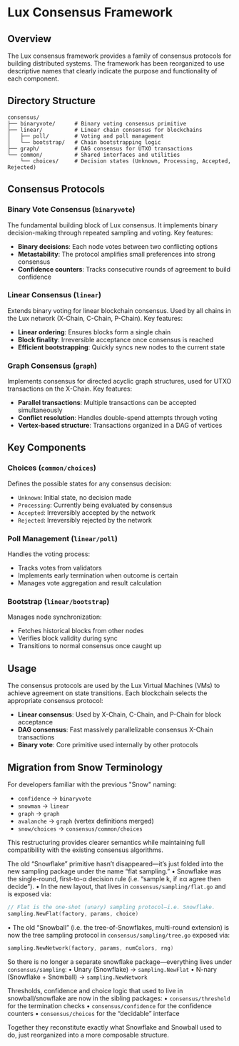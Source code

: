 # Lux Consensus Framework

## Overview

The Lux consensus framework provides a family of consensus protocols for building distributed systems. The framework has been reorganized to use descriptive names that clearly indicate the purpose and functionality of each component.

## Directory Structure

```
consensus/
├── binaryvote/      # Binary voting consensus primitive
├── linear/          # Linear chain consensus for blockchains
│   ├── poll/        # Voting and poll management
│   └── bootstrap/   # Chain bootstrapping logic
├── graph/           # DAG consensus for UTXO transactions
└── common/          # Shared interfaces and utilities
    └── choices/     # Decision states (Unknown, Processing, Accepted, Rejected)
```

## Consensus Protocols

### Binary Vote Consensus (`binaryvote`)
The fundamental building block of Lux consensus. It implements binary decision-making through repeated sampling and voting. Key features:
- **Binary decisions**: Each node votes between two conflicting options
- **Metastability**: The protocol amplifies small preferences into strong consensus
- **Confidence counters**: Tracks consecutive rounds of agreement to build confidence

### Linear Consensus (`linear`)
Extends binary voting for linear blockchain consensus. Used by all chains in the Lux network (X-Chain, C-Chain, P-Chain). Key features:
- **Linear ordering**: Ensures blocks form a single chain
- **Block finality**: Irreversible acceptance once consensus is reached
- **Efficient bootstrapping**: Quickly syncs new nodes to the current state

### Graph Consensus (`graph`)
Implements consensus for directed acyclic graph structures, used for UTXO transactions on the X-Chain. Key features:
- **Parallel transactions**: Multiple transactions can be accepted simultaneously
- **Conflict resolution**: Handles double-spend attempts through voting
- **Vertex-based structure**: Transactions organized in a DAG of vertices

## Key Components

### Choices (`common/choices`)
Defines the possible states for any consensus decision:
- `Unknown`: Initial state, no decision made
- `Processing`: Currently being evaluated by consensus
- `Accepted`: Irreversibly accepted by the network
- `Rejected`: Irreversibly rejected by the network

### Poll Management (`linear/poll`)
Handles the voting process:
- Tracks votes from validators
- Implements early termination when outcome is certain
- Manages vote aggregation and result calculation

### Bootstrap (`linear/bootstrap`)
Manages node synchronization:
- Fetches historical blocks from other nodes
- Verifies block validity during sync
- Transitions to normal consensus once caught up

## Usage

The consensus protocols are used by the Lux Virtual Machines (VMs) to achieve agreement on state transitions. Each blockchain selects the appropriate consensus protocol:

- **Linear consensus**: Used by X-Chain, C-Chain, and P-Chain for block acceptance
- **DAG consensus**: Fast massively parallelizable consensus X-Chain transactions
- **Binary vote**: Core primitive used internally by other protocols

## Migration from Snow Terminology

For developers familiar with the previous "Snow" naming:
- `confidence` → `binaryvote`
- `snowman` → `linear`
- `graph` → `graph`
- `avalanche` → `graph` (vertex definitions merged)
- `snow/choices` → `consensus/common/choices`

 This restructuring provides clearer semantics while maintaining full compatibility with the existing consensus algorithms.

The old “Snowflake” primitive hasn’t disappeared—it’s just folded into the new sampling package under the name “flat sampling.”
• Snowflake was the single-round, first-to-α decision rule (i.e. “sample k, if ≥α agree then decide”).
• In the new layout, that lives in `consensus/sampling/flat.go` and is exposed via:

```go
// Flat is the one-shot (unary) sampling protocol—i.e. Snowflake.
sampling.NewFlat(factory, params, choice)
```

• The old “Snowball” (i.e. the tree-of-Snowflakes, multi-round extension) is now the tree sampling protocol in `consensus/sampling/tree.go` exposed via:

```go
sampling.NewNetwork(factory, params, numColors, rng)
```

So there is no longer a separate snowflake package—everything lives under `consensus/sampling`:
• Unary (Snowflake) → `sampling.NewFlat`
• N-nary (Snowflake + Snowball) → `sampling.NewNetwork`

Thresholds, confidence and choice logic that used to live in snowball/snowflake are now in the sibling packages:
• `consensus/threshold` for the termination checks
• `consensus/confidence` for the confidence counters
• `consensus/choices` for the “decidable” interface

Together they reconstitute exactly what Snowflake and Snowball used to do, just reorganized into a more composable structure.
